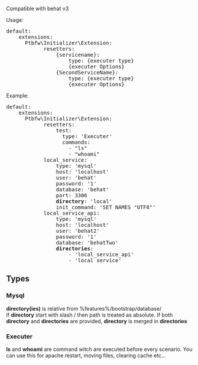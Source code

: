 Compatible with behat v3

Usage:

<pre>
default:
    extensions:
      Ptbfw\Initializer\Extension:
            resetters:
                {servicename}:
                    type: {executer type}
                    {executer Options}
                {SecondServiceName}:
                    type: {executer type}
                    {executer Options}
</pre>

Example:

<pre>
default:
    extensions:
      Ptbfw\Initializer\Extension:
            resetters:
                test:
                  type: 'Executer'
                  commands:
                    - "ls"
                    - "whoami"
            local_service:
                type: 'mysql'
                host: 'localhost'
                user: 'behat'
                password: '1'
                database: 'behat'
                port: 3306
                <b>directory</b>: 'local'
                init_command: 'SET NAMES "UTF8"'
            local_service_api:
                type: 'mysql'
                host: 'localhost'
                user: 'behat2'
                password: '1'
                database: 'behatTwo'
                <b>directories</b>:
                    - 'local_service_api'
                    - 'local_service'
</pre>

<h2>Types</h2>

<h3>Mysql</h3>
<b>directory(ies)</b> is relative from %features%/bootstrap/database/<br>
If <b>directory</b> start with slash / then path is treated as absolute.
</pre>
If both <b>directory</b> and <b>directories</b> are provided, <b>directory</b> is merged in <b>directories</b>

<h3>Executer</h3>
<b>ls</b> and <b>whoami</b> are command witch are executed before every scenario.
You can use this for apache restart, moving files, clearing cache etc...